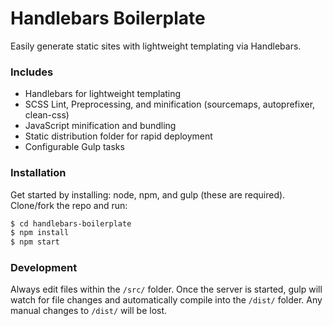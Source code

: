 # Handlebars Boilerplate
Easily generate static sites with lightweight templating via Handlebars.

### Includes
 - Handlebars for lightweight templating
 -  SCSS Lint, Preprocessing, and minification (sourcemaps, autoprefixer, clean-css)
 - JavaScript minification and bundling
 - Static distribution folder for rapid deployment
 - Configurable Gulp tasks

### Installation
Get started by installing: node, npm, and gulp (these are required).  Clone/fork the repo and run:

```sh
$ cd handlebars-boilerplate
$ npm install
$ npm start
```

### Development
Always edit files within the `/src/` folder.   Once the server is started, gulp will watch for file changes and automatically compile into the `/dist/` folder.  Any manual changes to `/dist/` will be lost.
